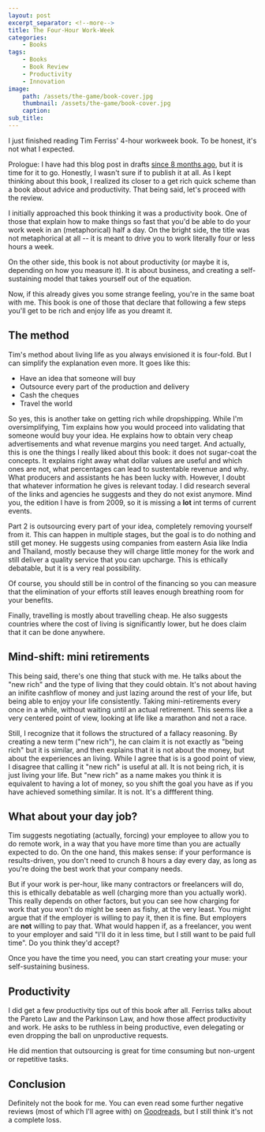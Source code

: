 ```yaml
---
layout: post
excerpt_separator: <!--more-->
title: The Four-Hour Work-Week
categories:
    - Books
tags:
    - Books
    - Book Review
    - Productivity
    - Innovation
image:
    path: /assets/the-game/book-cover.jpg
    thumbnail: /assets/the-game/book-cover.jpg
    caption: 
sub_title: 
---
```


I just finished reading Tim Ferriss' 4-hour workweek book. To be honest, it's not what I expected.

<!--more-->

Prologue: I have had this blog post in drafts [since 8 months ago](https://github.com/AlphaGit/alphas-manifesto-blog/commits/master/_drafts/4hww.md), but it is time for it to go. Honestly, I wasn't sure if to publish it at all. As I kept thinking about this book, I realized its closer to a get rich quick scheme than a book about advice and productivity. That being said, let's proceed with the review.

I initially approached this book thinking it was a productivity book. One of those that explain how to make things so fast that you'd be able to do your work week in an (metaphorical) half a day. On the bright side, the title was not metaphorical at all -- it is meant to drive you to work literally four or less hours a week.

On the other side, this book is not about productivity (or maybe it is, depending on how you measure it). It is about business, and creating a self-sustaining model that takes yourself out of the equation.

Now, if this already gives you some strange feeling, you're in the same boat with me. This book is one of those that declare that following a few steps you'll get to be rich and enjoy life as you dreamt it.

## The method

Tim's method about living life as you always envisioned it is four-fold. But I can simplify the explanation even more. It goes like this:

- Have an idea that someone will buy
- Outsource every part of the production and delivery
- Cash the cheques
- Travel the world

So yes, this is another take on getting rich while dropshipping. While I'm oversimplifying, Tim explains how you would proceed into validating that someone would buy your idea. He explains how to obtain very cheap advertisements and what revenue margins you need target. And actually, this is one the things I really liked about this book: it does not sugar-coat the concepts. It explains right away what dollar values are useful and which ones are not, what percentages can lead to sustentable revenue and why. What producers and assistants he has been lucky with. However, I doubt that whatever information he gives is relevant today. I did research several of the links and agencies he suggests and they do not exist anymore. Mind you, the edition I have is from 2009, so it is missing a **lot** int terms of current events.

Part 2 is outsourcing every part of your idea, completely removing yourself from it. This can happen in multiple stages, but the goal is to do nothing and still get money. He suggests using companies from eastern Asia like India and Thailand, mostly because they will charge little money for the work and still deliver a quality service that you can upcharge. This is ethically debatable, but it is a very real possibility.

Of course, you should still be in control of the financing so you can measure that the elimination of your efforts still leaves enough breathing room for your benefits.

Finally, travelling is mostly about travelling cheap. He also suggests countries where the cost of living is significantly lower, but he does claim that it can be done anywhere.

## Mind-shift: mini retirements

This being said, there's one thing that stuck with me. He talks about the "new rich" and the type of living that they could obtain. It's not about having an inifite cashflow of money and just lazing around the rest of your life, but being able to enjoy your life consistently. Taking mini-retirements every once in a while, without waiting until an actual retirement. This seems like a very centered point of view, looking at life like a marathon and not a race.

Still, I recognize that it follows the structured of a fallacy reasoning. By creating a new term ("new rich"), he can claim it is not exactly as "being rich" but it is similar, and then explains that it is not about the money, but about the experiences an living. While I agree that is is a good point of view, I disagree that calling it "new rich" is useful at all. It is not being rich, it is just living your life. But "new rich" as a name makes you think it is equivalent to having a lot of money, so you shift the goal you have as if you have achieved something similar. It is not. It's a diffferent thing.

## What about your day job?

Tim suggests negotiating (actually, forcing) your employee to allow you to do remote work, in a way that you have more time than you are actually expected to do. On the one hand, this makes sense: if your performance is results-driven, you don't need to crunch 8 hours a day every day, as long as you're doing the best work that your company needs.

But if your work is per-hour, like many contractors or freelancers will do, this is ethically debatable as well (charging more than you actually work). This really depends on other factors, but you can see how charging for work that you won't do might be seen as fishy, at the very least. You might argue that if the employer is willing to pay it, then it is fine. But employers are **not** willing to pay that. What would happen if, as a freelancer, you went to your employer and said "I'll do it in less time, but I still want to be paid full time". Do you think they'd accept?

Once you have the time you need, you can start creating your muse: your self-sustaining business.

## Productivity

I did get a few productivity tips out of this book after all. Ferriss talks about the Pareto Law and the Parkinson Law, and how those affect productivity and work. He asks to be ruthless in being productive, even delegating or even dropping the ball on unproductive requests.

He did mention that outsourcing is great for time consuming but non-urgent or repetitive tasks.

## Conclusion

Definitely not the book for me. You can even read some further negative reviews (most of which I'll agree with) on [Goodreads](https://www.goodreads.com/book/show/368593.The_4_Hour_Workweek#other_reviews), but I still think it's not a complete loss.
